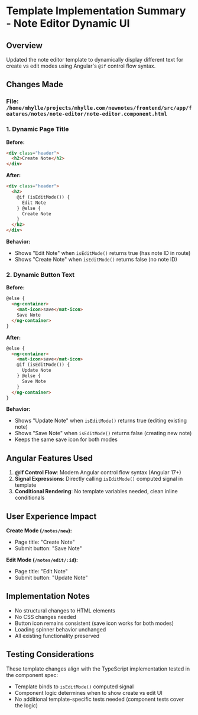 # Template Implementation Summary - Note Editor Dynamic UI

## Overview

Updated the note editor template to dynamically display different text for create vs edit modes using Angular's `@if` control flow syntax.

## Changes Made

### File: `/home/mhylle/projects/mhylle.com/newnotes/frontend/src/app/features/notes/note-editor/note-editor.component.html`

### 1. Dynamic Page Title

**Before:**
```html
<div class="header">
  <h2>Create Note</h2>
</div>
```

**After:**
```html
<div class="header">
  <h2>
    @if (isEditMode()) {
      Edit Note
    } @else {
      Create Note
    }
  </h2>
</div>
```

**Behavior:**
- Shows "Edit Note" when `isEditMode()` returns true (has note ID in route)
- Shows "Create Note" when `isEditMode()` returns false (no note ID)

### 2. Dynamic Button Text

**Before:**
```html
@else {
  <ng-container>
    <mat-icon>save</mat-icon>
    Save Note
  </ng-container>
}
```

**After:**
```html
@else {
  <ng-container>
    <mat-icon>save</mat-icon>
    @if (isEditMode()) {
      Update Note
    } @else {
      Save Note
    }
  </ng-container>
}
```

**Behavior:**
- Shows "Update Note" when `isEditMode()` returns true (editing existing note)
- Shows "Save Note" when `isEditMode()` returns false (creating new note)
- Keeps the same save icon for both modes

## Angular Features Used

1. **@if Control Flow**: Modern Angular control flow syntax (Angular 17+)
2. **Signal Expressions**: Directly calling `isEditMode()` computed signal in template
3. **Conditional Rendering**: No template variables needed, clean inline conditionals

## User Experience Impact

**Create Mode (`/notes/new`):**
- Page title: "Create Note"
- Submit button: "Save Note"

**Edit Mode (`/notes/edit/:id`):**
- Page title: "Edit Note"
- Submit button: "Update Note"

## Implementation Notes

- No structural changes to HTML elements
- No CSS changes needed
- Button icon remains consistent (save icon works for both modes)
- Loading spinner behavior unchanged
- All existing functionality preserved

## Testing Considerations

These template changes align with the TypeScript implementation tested in the component spec:
- Template binds to `isEditMode()` computed signal
- Component logic determines when to show create vs edit UI
- No additional template-specific tests needed (component tests cover the logic)
